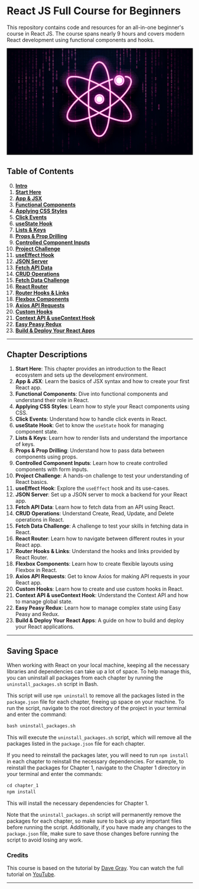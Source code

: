 # React JS Full Course for Beginners

This repository contains code and resources for an all-in-one beginner's course in React JS. The course spans nearly 9 hours and covers modern React development using functional components and hooks.

![React logo](img/react.png)

## Table of Contents

0. **[Intro](#intro)**
1. **[Start Here](#start-here)**
2. **[App & JSX](#app--jsx)**
3. **[Functional Components](#functional-components)**
4. **[Applying CSS Styles](#applying-css-styles)**
5. **[Click Events](#click-events)**
6. **[useState Hook](#usestate-hook)**
7. **[Lists & Keys](#lists--keys)**
8. **[Props & Prop Drilling](#props--prop-drilling)**
9. **[Controlled Component Inputs](#controlled-component-inputs)**
10. **[Project Challenge](#project-challenge)**
11. **[useEffect Hook](#useeffect-hook)**
12. **[JSON Server](#json-server)**
13. **[Fetch API Data](#fetch-api-data)**
14. **[CRUD Operations](#crud-operations)**
15. **[Fetch Data Challenge](#fetch-data-challenge)**
16. **[React Router](#react-router)**
17. **[Router Hooks & Links](#router-hooks--links)**
18. **[Flexbox Components](#flexbox-components)**
19. **[Axios API Requests](#axios-api-requests)**
20. **[Custom Hooks](#custom-hooks)**
21. **[Context API & useContext Hook](#context-api--usecontext-hook)**
22. **[Easy Peasy Redux](#easy-peasy-redux)**
23. **[Build & Deploy Your React Apps](#build--deploy-your-react-apps)** 

---

## Chapter Descriptions

1. **Start Here**: This chapter provides an introduction to the React ecosystem and sets up the development environment.
2. **App & JSX**: Learn the basics of JSX syntax and how to create your first React app.
3. **Functional Components**: Dive into functional components and understand their role in React.
4. **Applying CSS Styles**: Learn how to style your React components using CSS.
5. **Click Events**: Understand how to handle click events in React.
6. **useState Hook**: Get to know the `useState` hook for managing component state.
7. **Lists & Keys**: Learn how to render lists and understand the importance of keys.
8. **Props & Prop Drilling**: Understand how to pass data between components using props.
9. **Controlled Component Inputs**: Learn how to create controlled components with form inputs.
10. **Project Challenge**: A hands-on challenge to test your understanding of React basics.
11. **useEffect Hook**: Explore the `useEffect` hook and its use-cases.
12. **JSON Server**: Set up a JSON server to mock a backend for your React app.
13. **Fetch API Data**: Learn how to fetch data from an API using React.
14. **CRUD Operations**: Understand Create, Read, Update, and Delete operations in React.
15. **Fetch Data Challenge**: A challenge to test your skills in fetching data in React.
16. **React Router**: Learn how to navigate between different routes in your React app.
17. **Router Hooks & Links**: Understand the hooks and links provided by React Router.
18. **Flexbox Components**: Learn how to create flexible layouts using Flexbox in React.
19. **Axios API Requests**: Get to know Axios for making API requests in your React app.
20. **Custom Hooks**: Learn how to create and use custom hooks in React.
21. **Context API & useContext Hook**: Understand the Context API and how to manage global state.
22. **Easy Peasy Redux**: Learn how to manage complex state using Easy Peasy and Redux.
23. **Build & Deploy Your React Apps**: A guide on how to build and deploy your React applications.

--- 

## Saving Space

When working with React on your local machine, keeping all the necessary libraries and dependencies can take up a lot of space. To help manage this, you can uninstall all packages from each chapter by running the `uninstall_packages.sh` script in Bash.

This script will use `npm uninstall` to remove all the packages listed in the `package.json` file for each chapter, freeing up space on your machine. To run the script, navigate to the root directory of the project in your terminal and enter the command:

```markdown
bash uninstall_packages.sh
```

This will execute the `uninstall_packages.sh` script, which will remove all the packages listed in the `package.json` file for each chapter.

If you need to reinstall the packages later, you will need to run `npm install` in each chapter to reinstall the necessary dependencies. For example, to reinstall the packages for Chapter 1, navigate to the Chapter 1 directory in your terminal and enter the commands:

```markdown
cd chapter_1
npm install
```

This will install the necessary dependencies for Chapter 1.

Note that the `uninstall_packages.sh` script will permanently remove the packages for each chapter, so make sure to back up any important files before running the script. Additionally, if you have made any changes to the `package.json` file, make sure to save those changes before running the script to avoid losing any work.

### Credits

This course is based on the tutorial by [Dave Gray](https://www.youtube.com/channel/UCY38RvRIxYODO4penyxUwTg). You can watch the full tutorial on [YouTube](https://www.youtube.com/watch?v=EfAl9bwzVZk&ab_channel=DaveGray).

---
